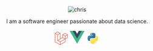 <div align="center" with="100%">
 <img src="https://readme-typing-svg.demolab.com?font=Roboto&weight=900&size=40&duration=4000&pause=1000&color=B3B3B3&center=true&vCenter=true&width=500&height=70&lines=Hi+there!;It's+Christoper;A+software+engineer" alt="chris"/>
</div>

<p align="center">I am a software engineer passionate about data science.</p>

<div align="center">
<img src="https://github.com/devicons/devicon/blob/master/icons/laravel/laravel-original.svg" title="Laravel" alt="Laravel" width="35" height="35" />
<img src="https://github.com/devicons/devicon/blob/master/icons/vuejs/vuejs-original.svg" title="VueJs" alt="VueJs" width="40" height="40"/>
<img src="https://github.com/devicons/devicon/blob/master/icons/python/python-original.svg" title="Python" alt="Python" width="35" height="35"/>
</div>
